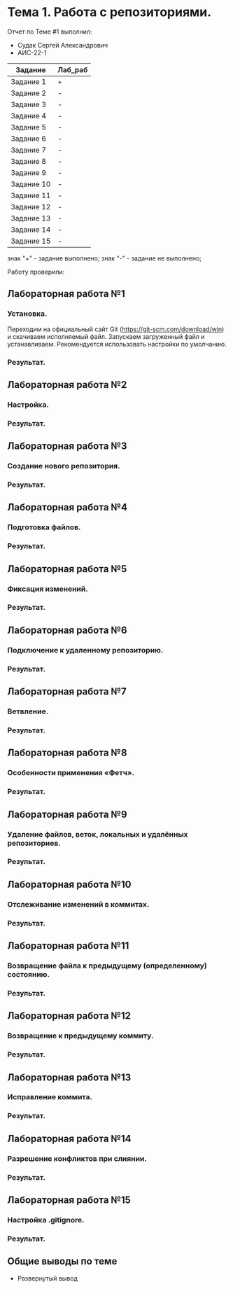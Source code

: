 # Тема 1. Работа с репозиториями.
Отчет по Теме #1 выполнил:
- Судак Сергей Александрович
- АИС-22-1

| Задание | Лаб_раб |
| ------ | ------ |
| Задание 1 | + |
| Задание 2 | - |
| Задание 3 | - |
| Задание 4 | - |
| Задание 5 | - |
| Задание 6 | - |
| Задание 7 | - |
| Задание 8 | - |
| Задание 9 | - | 
| Задание 10 | - |
| Задание 11 | - |
| Задание 12 | - |
| Задание 13 | - |
| Задание 14 | - |
| Задание 15 | - |

знак "+" - задание выполнено; знак "-" - задание не выполнено;

Работу проверили:


## Лабораторная работа №1
### Установка.
Переходим на официальный сайт Git (https://git-scm.com/download/win) и скачиваем исполняемый файл.
Запускаем загруженный файл и устанавливаем. Рекомендуется использовать настройки по умолчанию.
### Результат.


## Лабораторная работа №2
### Настройка.
### Результат.

## Лабораторная работа №3
### Создание нового репозитория.
### Результат.
  
## Лабораторная работа №4
### Подготовка файлов.
### Результат.

## Лабораторная работа №5
### Фиксация изменений.
### Результат.

## Лабораторная работа №6
### Подключение к удаленному репозиторию.
### Результат.

## Лабораторная работа №7
### Ветвление.
### Результат.

## Лабораторная работа №8
### Особенности применения «Фетч».
### Результат.

## Лабораторная работа №9
### Удаление файлов, веток, локальных и удалённых репозиториев.
### Результат.

## Лабораторная работа №10
### Отслеживание изменений в коммитах.
### Результат.

## Лабораторная работа №11
### Возвращение файла к предыдущему (определенному) состоянию.
### Результат.
  
## Лабораторная работа №12
### Возвращение к предыдущему коммиту.
### Результат.
  
## Лабораторная работа №13
### Исправление коммита.
### Результат.
  
## Лабораторная работа №14
### Разрешение конфликтов при слиянии.
### Результат.
  
## Лабораторная работа №15
### Настройка .gitignore.
### Результат.
  

## Общие выводы по теме
- Развернутый вывод
